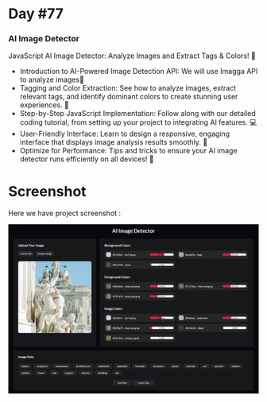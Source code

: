 # Day #77

### AI Image Detector
JavaScript AI Image Detector: Analyze Images and Extract Tags & Colors! 🌈


- Introduction to AI-Powered Image Detection API: We will use Imagga API to analyze images🤖
- Tagging and Color Extraction: See how to analyze images, extract relevant tags, and identify dominant colors to create stunning user experiences. 🎨
- Step-by-Step JavaScript Implementation: Follow along with our detailed coding tutorial, from setting up your project to integrating AI features. 💻
- User-Friendly Interface: Learn to design a responsive, engaging interface that displays image analysis results smoothly. 🌟
- Optimize for Performance: Tips and tricks to ensure your AI image detector runs efficiently on all devices! 📱


# Screenshot
Here we have project screenshot :

![screenshot](screenshot.png)